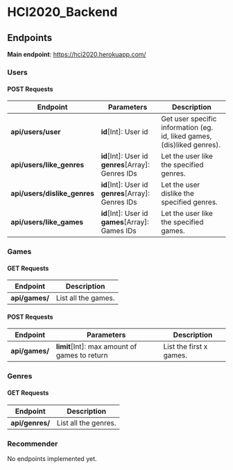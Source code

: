 # HCI2020_Backend

## Endpoints

**Main endpoint**: https://hci2020.herokuapp.com/

### Users

#### POST Requests

| Endpoint                     | Parameters                                             | Description                                                             |
| ---------------------------- | ------------------------------------------------------ | ----------------------------------------------------------------------- |
| **api/users/user**           | **id**[Int]: User id                                   | Get user specific information (eg. id, liked games, (dis)liked genres). |
| **api/users/like_genres**    | **id**[Int]: User id<br/>**genres**[Array]: Genres IDs | Let the user like the specified genres.                                 |
| **api/users/dislike_genres** | **id**[Int]: User id<br/>**genres**[Array]: Genres IDs | Let the user dislike the specified genres.                              |
| **api/users/like_games**     | **id**[Int]: User id<br/>**games**[Array]: Games IDs   | Let the user like the specified games.                                  |

### Games

#### GET Requests

| Endpoint       | Description         |
| -------------- | ------------------- |
| **api/games/** | List all the games. |

#### POST Requests

| Endpoint       | Parameters                                    | Description             |
| -------------- | --------------------------------------------- | ----------------------- |
| **api/games/** | **limit**[Int]: max amount of games to return | List the first x games. |

### Genres

#### GET Requests

| Endpoint        | Description          |
| --------------- | -------------------- |
| **api/genres/** | List all the genres. |

### Recommender

No endpoints implemented yet.

<!-- | Endpoint       | Type | Parameters | Description          |
| -------------- | ---- | ---------- | -------------------- |
| **api/games/** | GET  |            | List all the genres. | -->
